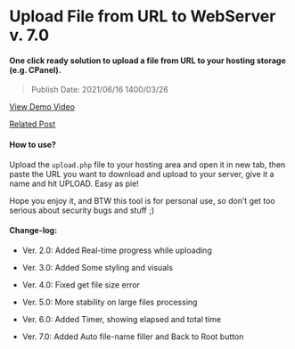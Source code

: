 Upload File from URL to WebServer v. 7.0
=====================================

#### One click ready solution to upload a file from URL to your hosting storage (e.g. CPanel).

> Publish Date: 2021/06/16 1400/03/26



[View Demo Video](https://amirhosseinhpv.ir/htdocs/img/2021/06/upload-to-cpanel-by-amirhosseinhpv.ir_.mp4)

[Related Post](https://amirhosseinhpv.ir/kb/echo-on-loop-pure-php/)



#### How to use?

Upload the `upload.php` file to your hosting area and open it in
new tab, then paste the URL you want to download and upload to your server, give
it a name and hit UPLOAD. Easy as pie!

Hope you enjoy it, and BTW this tool is for personal use, so don’t get too
serious about security bugs and stuff ;)

#### Change-log:

-   Ver. 2.0: Added Real-time progress while uploading

-   Ver. 3.0: Added Some styling and visuals

-   Ver. 4.0: Fixed get file size error

-   Ver. 5.0: More stability on large files processing

-   Ver. 6.0: Added Timer, showing elapsed and total time

-   Ver. 7.0: Added Auto file-name filler and Back to Root button
